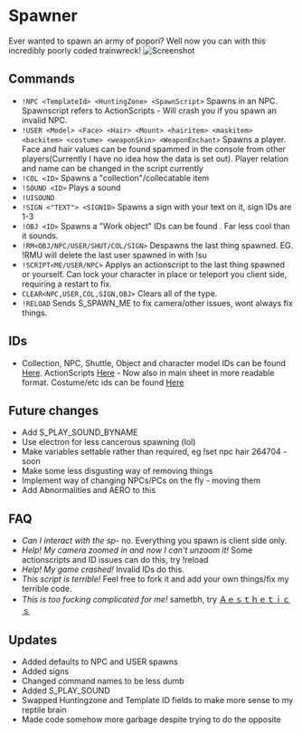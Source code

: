 # Spawner
Ever wanted to spawn an army of popori? Well now you can with this incredibly poorly coded trainwreck!
![Screenshot](https://i.imgur.com/bViJShK.jpg)

## Commands
* `!NPC <TemplateId> <HuntingZone> <SpawnScript>` Spawns in an NPC. Spawnscript refers to ActionScripts - Will crash you if you spawn an invalid NPC.
* `!USER <Model> <Face> <Hair> <Mount> <hairitem> <maskitem> <backitem> <costume> <weaponSkin> <WeaponEnchant>` Spawns a player. Face and hair values can be found spammed in the console from other players(Currently I have no idea how the data is set out). Player relation and name can be changed in the script currently
* `!COL <ID>` Spawns a "collection"/collecatable item
* `!SOUND <ID>` Plays a sound
* `!UISOUND`
* `!SIGN <"TEXT"> <SIGNID>` Spawns a sign with your text on it, sign IDs are 1-3
* `!OBJ <ID>` Spawns a "Work object" IDs can be found <here>. Far less cool than it sounds.
* `!RM<OBJ/NPC/USER/SHUT/COL/SIGN>` Despawns the last thing spawned. EG. !RMU will delete the last user spawned in with !su
* `!SCRIPT<ME/USER/NPC>` Applys an actionscript to the last thing spawned or yourself. Can lock your character in place or teleport you client side, requiring a restart to fix.
* `CLEAR<NPC,USER,COL,SIGN,OBJ>` Clears all of the type.
* `!RELOAD` Sends S_SPAWN_ME to fix camera/other issues, wont always fix things.

## IDs
* Collection, NPC, Shuttle, Object and character model IDs can be found [Here](https://docs.google.com/spreadsheets/d/1Inba-tW70grzqisvpdFPpKFfgz5XTptFygjUNb1T1hw/edit?usp=sharing). ActionScripts [Here](https://drive.google.com/file/d/0B9CbzlVpo0LuTjVWZ19Lel8wVjQ/view?usp=sharing) - Now also in main sheet in more readable format. Costume/etc ids can be found [Here](http://teradatabase.net/)

## Future changes
* Add S_PLAY_SOUND_BYNAME
* Use electron for less cancerous spawning (lol)
* Make variables settable rather than required, eg !set npc hair 264704 - soon
* Make some less disgusting way of removing things
* Implement way of changing NPCs/PCs on the fly - moving them
* Add Abnormalities and AERO to this

## FAQ
* *Can I interact with the sp-* no. Everything you spawn is client side only.
* *Help! My camera zoomed in and now I can't unzoom it!* Some actionscripts and ID issues can do this, try !reload
* *Help! My game crashed!* Invalid IDs do this.
* *This script is terrible!* Feel free to fork it and add your own things/fix my terrible code.
* *This is too fucking complicated for me!* sametbh, try [Ａｅｓｔｈｅｔｉｃｓ](https://github.com/hugedong69/aesthetics)

## Updates
* Added defaults to NPC and USER spawns
* Added signs
* Changed command names to be less dumb
* Added S_PLAY_SOUND
* Swapped Huntingzone and Template ID fields to make more sense to my reptile brain
* Made code somehow more garbage despite trying to do the opposite
